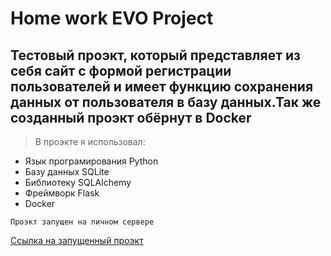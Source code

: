 # Home work EVO Project

## Тестовый проэкт, который представляет из себя сайт с формой регистрации пользователей и имеет функцию сохранения данных от пользователя в базу данных.Так же созданный проэкт обёрнут в Docker 

> В проэкте я использовал:
* Язык програмирования Python
* Базу данных SQLite
* Библиотеку SQLAlchemy
* Фреймворк Flask
* Docker

```
Проэкт запущен на личном сервере
```
[Ссылка на запущенный проэкт](rona.best:8000)
